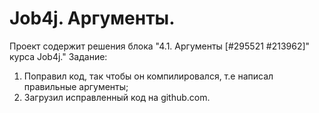 # Job4j. Аргументы.
Проект содержит решения блока "4.1. Аргументы [#295521 #213962]" курса Job4j."
Задание:
1. Поправил код, так чтобы он компилировался, т.е написал правильные аргументы;
2. Загрузил исправленный код на github.com.